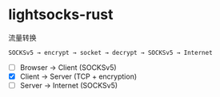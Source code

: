 # lightsocks-rust

流量转换

```
SOCKSv5 → encrypt → socket → decrypt → SOCKSv5 → Internet
```

- [ ] Browser -> Client (SOCKSv5)
- [x] Client -> Server (TCP + encryption)
- [ ] Server -> Internet (SOCKSv5)